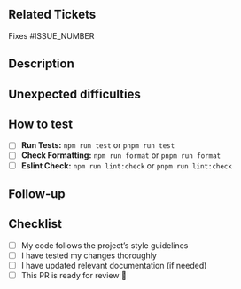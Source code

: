 ## Related Tickets

Fixes #ISSUE_NUMBER

<!--
Use this format to link issue numbers: Fixes #123 / Closes #123
Reference: https://docs.github.com/en/github/managing-your-work-on-github/linking-a-pull-request-to-an-issue-using-a-keyword
-->

## Description

<!--
Briefly explain what this PR does.
Example: This PR [adds/removes/fixes/replaces] the [feature/bug/etc].
-->

## Unexpected difficulties

<!--
Did you encounter unexpected difficulties while making this PR?
Tell us about it, and what you did to overcome them!
-->

## How to test

<!--
Make sure you test your work before opening a PR.
Include the precise steps to reproduce in order to peer review your work.
Also include screenshots if you can so that reviewers can compare with a baseline.
-->

- [ ] **Run Tests:** `npm run test` or `pnpm run test`
- [ ] **Check Formatting:** `npm run format` or `pnpm run format`
- [ ] **Eslint Check:** `npm run lint:check` or `pnpm run lint:check`

## Follow-up

<!--
What should we do next to take advantage of this work?
-->

## Checklist

- [ ] My code follows the project’s style guidelines
- [ ] I have tested my changes thoroughly
- [ ] I have updated relevant documentation (if needed)
- [ ] This PR is ready for review 🚀

